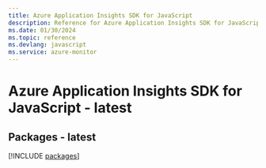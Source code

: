```yaml
---
title: Azure Application Insights SDK for JavaScript
description: Reference for Azure Application Insights SDK for JavaScript
ms.date: 01/30/2024
ms.topic: reference
ms.devlang: javascript
ms.service: azure-monitor
---
```

# Azure Application Insights SDK for JavaScript - latest
## Packages - latest
[!INCLUDE [packages](application-insights-index.md)]